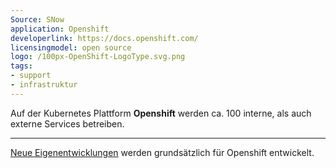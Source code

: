 ```yaml
---
Source: SNow
application: Openshift
developerlink: https://docs.openshift.com/
licensingmodel: open source
logo: /100px-OpenShift-LogoType.svg.png
tags:
- support
- infrastruktur
---
```

Auf der Kubernetes Plattform __Openshift__ werden ca. 100 interne, als auch externe Services betreiben.

---
[Neue Eigenentwicklungen](../publish) werden grundsätzlich für Openshift entwickelt.
